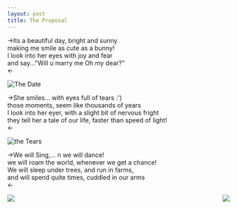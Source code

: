 ```yaml
---
layout: post
title: The Proposal
---
```


->Its a beautiful day, bright and sunny <br/>
making me smile as cute as a bunny!<br/>
I look into her eyes with joy and fear<br/>
and say..."Will u marry me Oh my dear?"<br/> <-

![The Date](http://tinyurl.com/ourmemories-thedate)

->She smiles... with eyes full of tears :')<br/>
those moments, seem like thousands of years<br/>
I look into her eyer, with a slight bit of nervous fright<br/>
they tell her a tale of our life, faster than speed of light!<br/><-
 
![the Tears](http://tinyurl.com/ourmemories-tears)

->We will Sing,... n we will dance!<br/>
we will roam the world, whenever we get a chance!<br/>
We will sleep under trees, and run in farms,<br/>
and will spend quite times, cuddled in our arms<br/><-

<img align="right" src="http://tinyurl.com/ourmemories-thedance" /> 
<img align="left" src="http://tinyurl.com/ourmemories-wesing" />


